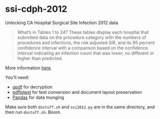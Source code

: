 ssi-cdph-2012
=============

Unlocking CA Hospital Surgical Site Infection 2012 data

> What’s in Tables 1 to 24? These tables display each hospital that submitted data on the procedure category with the numbers of procedures and infections, the risk adjusted SIR, and its 95 percent confidence interval with a comparison based on the confidence interval indicating an infection count that was lower, no different or higher than predicted.

More information [here](http://www.cdph.ca.gov/programs/hai/Pages/SurgicalSiteInfections-Report.aspx).

You'll need:
* [qpdf](http://qpdf.sourceforge.net/) for decryption
* [pdftotext](http://www.bluem.net/en/mac/packages/) for text conversion and document layout preservation
* [Pandas](http://pandas.pydata.org/) for data munging

Make sure both `dostuff.sh` and `ssi2012.py` are in the same directory, and then run `dostuff.sh`. Boom.
